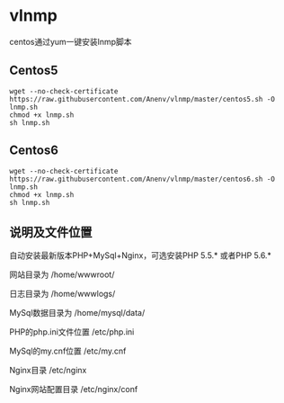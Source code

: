 # vlnmp
centos通过yum一键安装lnmp脚本

## Centos5

``` vim
wget --no-check-certificate https://raw.githubusercontent.com/Anenv/vlnmp/master/centos5.sh -O lnmp.sh
chmod +x lnmp.sh
sh lnmp.sh
```



## Centos6

``` vim
wget --no-check-certificate https://raw.githubusercontent.com/Anenv/vlnmp/master/centos6.sh -O lnmp.sh
chmod +x lnmp.sh
sh lnmp.sh
```


## 说明及文件位置

自动安装最新版本PHP+MySql+Nginx，可选安装PHP 5.5.* 或者PHP 5.6.*

网站目录为 /home/wwwroot/

日志目录为 /home/wwwlogs/

MySql数据目录为 /home/mysql/data/

PHP的php.ini文件位置 /etc/php.ini

MySql的my.cnf位置 /etc/my.cnf

Nginx目录 /etc/nginx

Nginx网站配置目录 /etc/nginx/conf
